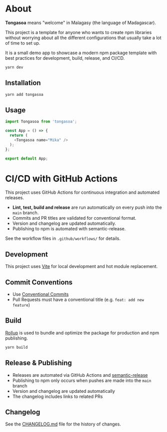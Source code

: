 # About

**Tongasoa** means "welcome" in Malagasy (the language of Madagascar).

This project is a template for anyone who wants to create npm libraries without worrying about all the different configurations that usually take a lot of time to set up.

It is a small demo app to showcase a modern npm package template with best practices for development, build, release, and CI/CD.

```bash
yarn dev
```

## Installation

```bash
yarn add tongasoa
```

## Usage

```js
import Tongasoa from 'tongasoa';

const App = () => {
  return (
    <Tongasoa name="Mika" />
  );
};

export default App;
```

# CI/CD with GitHub Actions

This project uses GitHub Actions for continuous integration and automated releases.

- **Lint, test, build and release** are run automatically on every push into the `main` branch.
- Commits and PR titles are validated for conventional format.
- Version and changelog are updated automatically.
- Publishing to npm is automated with semantic-release.

See the workflow files in `.github/workflows/` for details.

## Development

This project uses [Vite](https://vitejs.dev/) for local development and hot module replacement.

## Commit Conventions

- Use [Conventional Commits](https://www.conventionalcommits.org/en/v1.0.0/)
- Pull Requests must have a conventional title (e.g. `feat: add new feature`)

## Build

[Rollup](https://rollupjs.org/) is used to bundle and optimize the package for production and npm publishing.

```bash
yarn build
```

## Release & Publishing

- Releases are automated via GitHub Actions and [semantic-release](https://semantic-release.gitbook.io/semantic-release/)
- Publishing to npm only occurs when pushes are made into the `main` branch
- Version and changelog are updated automatically
- The changelog includes links to related PRs

## Changelog

See the [CHANGELOG.md](https://github.com/tiavina-mika/tongasoa/blob/main/CHANGELOG.md) file for the history of changes.
